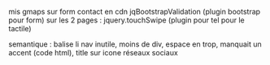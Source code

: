 mis gmaps sur form contact en cdn
jqBootstrapValidation (plugin bootstrap pour form)
sur les 2 pages : jquery.touchSwipe (plugin pour tel pour le tactile)

semantique : balise li nav inutile, moins de div, espace en trop, manquait un accent (code html), title sur icone réseaux sociaux